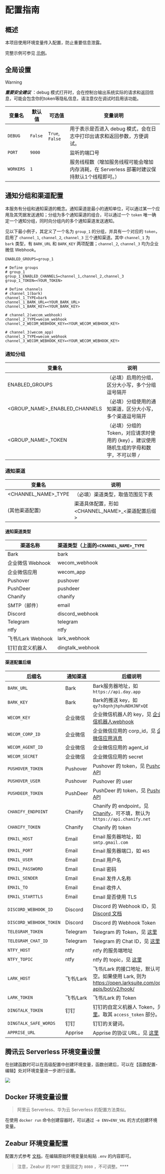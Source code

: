 <h1>配置指南</h1>

## 概述

本项目使用环境变量传入配置，防止重要信息泄露。

完整示例可参见 [示例](../.env.example)。

## 全局设置

> [!WARNING]
> ***重要安全建议*** ：debug 模式打开时，会在控制台输出系统实际的请求和返回信息，可能会包含你的token等隐私信息，请注意仅在调试时启用该功能。

| 变量名    | 默认值  | 可选值          | 变量说明                                                                                    |
| --------- | ------- | --------------- | ------------------------------------------------------------------------------------------- |
| `DEBUG`   | `False` | `True`, `False` | 用于表示是否进入 debug 模式，会在日志中打印出请求和返回参数，方便调试。                     |
| `PORT`    | `9000`  |                 | 监听的端口号                                                                                |
| `WORKERS` | `1`     |                 | 服务线程数（增加服务线程可能会增加内存消耗，在 Serverless 部署时建议保持默认1个线程即可。） |

## 通知分组和渠道配置

本服务有分组和通知渠道的概念。通知渠道是最小的通知单位，可以通过某一个应用及其凭据发送通知；分组为多个通知渠道的组合，可以通过一个 `token` 唯一确定一个通知分组，同时向分组内的多个通知渠道发送通知。

见以下最小例子，其定义了一个名为 `group_1` 的分组，并具有一个对应的 `token`，启用了 `channel_1`, `channel_2`, `channel_3` 三个通知渠道。其中 `channel_1` 为 `bark` 类型，有 `BARK_URL` 和 `BARK_KEY` 两项配置；`channel_2`, `channel_3` 均为企业微信 Webhook。

```
ENABLED_GROUPS=group_1

# Define groups
# group_1
group_1_ENABLED_CHANNELS=channel_1,channel_2,channel_3
group_1_TOKEN=<YOUR_TOKEN>

# Define channels
# channel_1(bark)
channel_1_TYPE=bark
channel_1_BARK_URL=<YOUR_BARK_URL>
channel_1_BARK_KEY=<YOUR_BARK_KEY>

# channel_2(wecom_webhook)
channel_2_TYPE=wecom_webhook
channel_2_WECOM_WEBHOOK_KEY=<YOUR_WECOM_WEBHOOK_KEY>

# channel_3(wecom_app)
channel_3_TYPE=wecom_webhook
channel_3_WECOM_WEBHOOK_KEY=<YOUR_WECOM_WEBHOOK_KEY>
```

### 通知分组

| 变量名                        | 说明                                                                                      |
| ----------------------------- | ----------------------------------------------------------------------------------------- |
| ENABLED_GROUPS                | （必填）启用的分组，区分大小写，多个分组逗号隔开                                          |
| <GROUP_NAME>_ENABLED_CHANNELS | （必填）分组使用的通知渠道，区分大小写，多个渠道逗号隔开                                  |
| <GROUP_NAME>_TOKEN            | （必填）分组的 Token，对应请求时使用的 {key} 。建议使用随机生成的字母和数字，不可以带 `/` |

### 通知渠道

| 变量名              | 说明                                             |
| ------------------- | ------------------------------------------------ |
| <CHANNEL_NAME>_TYPE | （必填）渠道类型，取值范围见下表                 |
| (其他渠道配置)      | 渠道具体配置，形如 <CHANNEL_NAME>_<渠道配置后缀> |

#### 通知渠道类型

| 渠道名称          | 渠道类型（上面的`<CHANNEL_NAME>_TYPE` |
| ----------------- | ------------------------------------- |
| Bark              | bark                                  |
| 企业微信 Webhook  | wecom_webhook                         |
| 企业微信应用      | wecom_app                             |
| Pushover          | pushover                              |
| PushDeer          | pushdeer                              |
| Chanify           | chanify                               |
| SMTP（邮件）      | email                                 |
| Discord           | discord_webhook                       |
| Telegram          | telegram                              |
| ntfy              | ntfy                                  |
| 飞书/Lark Webhook | lark_webhook                          |
| 钉钉自定义机器人  | dingtalk_webhook                      |


#### 渠道配置后缀
| 后缀名                  | 通知渠道  | 后缀说明                                                                                                                                                                             |
| ----------------------- | --------- | ------------------------------------------------------------------------------------------------------------------------------------------------------------------------------------ |
| `BARK_URL`              | Bark      | Bark服务器地址，如`https://api.day.app`                                                                                                                                              |
| `BARK_KEY`              | Bark      | Bark的推送 key，如 `qy7s8qnhjhphuNDHJNFxQE`                                                                                                                                          |
| `WECOM_KEY`             | 企业微信  | 企业微信机器人的 key，见 [企业微信机器人webhook](https://developer.work.weixin.qq.com/document/path/91770)                                                                           |
| `WECOM_CORP_ID`         | 企业微信  | 企业微信应用的 corp_id，见 [企业微信应用消息](https://developer.work.weixin.qq.com/document/path/90236)                                                                              |
| `WECOM_AGENT_ID`        | 企业微信  | 企业微信应用的 agent_id                                                                                                                                                              |
| `WECOM_SECRET`          | 企业微信  | 企业微信应用的 secret                                                                                                                                                                |
| `PUSHOVER_TOKEN`        | Pushover  | Pushover 的 token，见 [Pushover API](https://pushover.net/api)                                                                                                                       |
| `PUSHOVER_USER`         | Pushover  | Pushover 的 user                                                                                                                                                                     |
| `PUSHDEER_TOKEN`        | PushDeer  | PushDeer 的 token，见 [Pushdeer API](http://pushdeer.com)                                                                                                                            |
| `CHANIFY_ENDPOINT`      | Chanify   | Chanify 的 endpoint，见 [Chanify](https://github.com/chanify/chanify#as-sender-client)，可不填，默认为 `https://api.chanify.net`                                                     |
| `CHANIFY_TOKEN`         | Chanify   | Chanify 的 token                                                                                                                                                                     |
| `EMAIL_HOST`            | Email     | Email 服务器地址，如 `smtp.gmail.com`                                                                                                                                                |
| `EMAIL_PORT`            | Email     | Email 服务器端口，如 `465`                                                                                                                                                           |
| `EMAIL_USER`            | Email     | Email 用户名                                                                                                                                                                         |
| `EMAIL_PASSWORD`        | Email     | Email 密码                                                                                                                                                                           |
| `EMAIL_SENDER`          | Email     | Email 发件人名称                                                                                                                                                                     |
| `EMAIL_TO`              | Email     | Email 收件人                                                                                                                                                                         |
| `EMAIL_STARTTLS`        | Email     | Email 是否使用 TLS                                                                                                                                                                   |
| `DISCORD_WEBHOOK_ID`    | Discord   | Discord 的 Webhook ID，见 [Discord 文档](https://support.discord.com/hc/en-us/articles/228383668-Intro-to-Webhooks)                                                                  |
| `DISCORD_WEBHOOK_TOKEN` | Discord   | Discord 的 Webhook Token                                                                                                                                                             |
| `TELEGRAM_TOKEN`        | Telegram  | Telegram 的 Token，见 [这里](https://github.com/pppscn/SmsForwarder/wiki/2.%E5%8F%91%E9%80%81%E9%80%9A%E9%81%93#tele%E6%9C%BA%E5%99%A8%E4%BA%BA%E7%A7%91%E5%AD%A6%E4%B8%8A%E7%BD%91) |
| `TELEGRAM_CHAT_ID`      | Telegram  | Telegram 的 Chat ID，见 [这里](https://github.com/pppscn/SmsForwarder/issues/319)                                                                                                    |
| `NTFY_HOST`             | ntfy      | ntfy 的服务端地址                                                                                                                                                                    |
| `NTFY_TOPIC`            | ntfy      | ntfy 的 topic，见 [这里](https://docs.ntfy.sh/)                                                                                                                                      |
| `LARK_HOST`             | 飞书/Lark | 飞书/Lark 的接口地址，默认可以留空。如果使用 Lark, 则为 https://open.larksuite.com/open-apis/bot/v2/hook/                                                                            |
| `LARK_TOKEN`            | 飞书/Lark | 飞书/Lark 的 Token                                                                                                                                                                   |
| `DINGTALK_TOKEN`        | 钉钉      | 钉钉的自定义机器人 Token，见 [这里](https://open.dingtalk.com/document/robots/custom-robot-access)。取其 `access_token` 部分。                                                       |
| `DINGTALK_SAFE_WORDS`   | 钉钉      | 钉钉的关键词。                                                                                                                                                                       |
| `APPRISE_URL`           | Apprise   | Apprise 的协议 URL，见 [这里](https://github.com/caronc/apprise#supported-notifications)                                                                                             |


## 腾讯云 Serverless 环境变量设置

在创建函数时可以在高级配置中创建环境变量，函数创建后，可以在【函数配置-编辑】处对环境变量进一步进行设置。

![](http://img.ameow.xyz/202205290601686.png)

## Docker 环境变量设置

> 阿里云 Serverless、华为云 Serverless 的配置方法类似。

在使用 `docker run` 命令创建容器时，可以通过 `-e ENV=ENV_VAL` 的方式创建环境变量。

## Zeabur 环境变量配置

配置方式参考 [文档](https://zeabur.com/docs/zh-CN/environment/variables)，在编辑原始环境变量处粘贴 `.env` 的内容即可。

> 注意，Zeabur 的 `PORT` 变量固定为 `8080` ，不可调整。****
